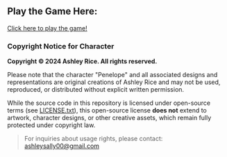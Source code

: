 
## Play the Game Here:
[Click here to play the game!](https://ashleysally00.github.io/FaceMaskGame_for_browser/)


### Copyright Notice for Character

**Copyright © 2024 Ashley Rice. All rights reserved.**

Please note that the character "Penelope" and all associated designs and representations are original creations of Ashley Rice and may not be used, reproduced, or distributed without explicit written permission.

While the source code in this repository is licensed under open-source terms (see [LICENSE.txt](LICENSE.txt)), this open-source license **does not** extend to artwork, character designs, or other creative assets, which remain fully protected under copyright law.

> For inquiries about usage rights, please contact: ashleysally00@gmail.com

